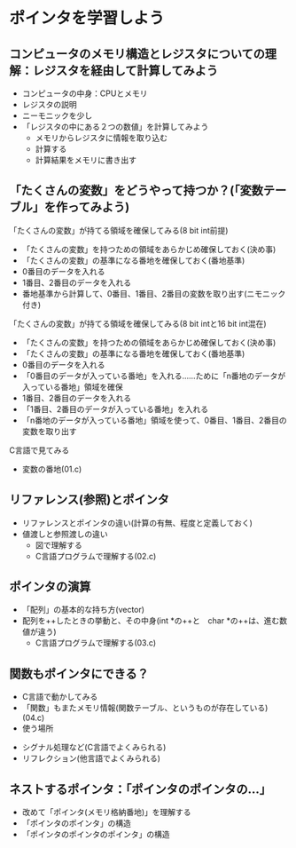 # ポインタを学習しよう

## コンピュータのメモリ構造とレジスタについての理解：レジスタを経由して計算してみよう

- コンピュータの中身：CPUとメモリ
- レジスタの説明
- ニーモニックを少し
- 「レジスタの中にある２つの数値」を計算してみよう
  + メモリからレジスタに情報を取り込む
  + 計算する
  + 計算結果をメモリに書き出す

## 「たくさんの変数」をどうやって持つか？(「変数テーブル」を作ってみよう)

「たくさんの変数」が持てる領域を確保してみる(8 bit int前提)

- 「たくさんの変数」を持つための領域をあらかじめ確保しておく(決め事)
- 「たくさんの変数」の基準になる番地を確保しておく(番地基準)
- 0番目のデータを入れる
- 1番目、2番目のデータを入れる
- 番地基準から計算して、0番目、1番目、2番目の変数を取り出す(ニモニック付き)

「たくさんの変数」が持てる領域を確保してみる(8 bit intと16 bit int混在)

- 「たくさんの変数」を持つための領域をあらかじめ確保しておく(決め事)
- 「たくさんの変数」の基準になる番地を確保しておく(番地基準)
- 0番目のデータを入れる
- 「0番目のデータが入っている番地」を入れる……ために「n番地のデータが入っている番地」領域を確保
- 1番目、2番目のデータを入れる
- 「1番目、2番目のデータが入っている番地」を入れる
- 「n番地のデータが入っている番地」領域を使って、0番目、1番目、2番目の変数を取り出す

C言語で見てみる

- 変数の番地(01.c)

## リファレンス(参照)とポインタ

- リファレンスとポインタの違い(計算の有無、程度と定義しておく)
- 値渡しと参照渡しの違い
  + 図で理解する
  + C言語プログラムで理解する(02.c)

## ポインタの演算

- 「配列」の基本的な持ち方(vector)
- 配列を++したときの挙動と、その中身(int *の++と　char *の++は、進む数値が違う)
  + C言語プログラムで理解する(03.c)

## 関数もポインタにできる？

- C言語で動かしてみる
- 「関数」もまたメモリ情報(関数テーブル、というものが存在している)(04.c)
- 使う場所
 + シグナル処理など(C言語でよくみられる)
 + リフレクション(他言語でよくみられる)

## ネストするポインタ：「ポインタのポインタの...」

- 改めて「ポインタ(メモリ格納番地)」を理解する
- 「ポインタのポインタ」の構造
- 「ポインタのポインタのポインタ」の構造


